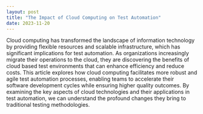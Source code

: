 ```yaml
---
layout: post
title: "The Impact of Cloud Computing on Test Automation"
date: 2023-11-20
---
```


Cloud computing has transformed the landscape of information technology by providing flexible resources and scalable infrastructure, which has significant implications for test automation. As organizations increasingly migrate their operations to the cloud, they are discovering the benefits of cloud based test environments that can enhance efficiency and reduce costs. This article explores how cloud computing facilitates more robust and agile test automation processes, enabling teams to accelerate their software development cycles while ensuring higher quality outcomes. By examining the key aspects of cloud technologies and their applications in test automation, we can understand the profound changes they bring to traditional testing methodologies.
